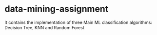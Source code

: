 # data-mining-assignment
It contains the implementation of three Main ML classification algorithms: Decision Tree, KNN and Random Forest
